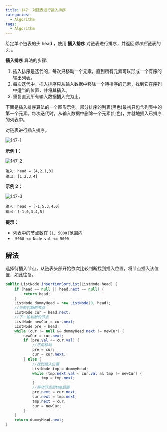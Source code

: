 ```yaml
---
title: 147. 对链表进行插入排序
categories:
  - Algorithm
tags:
  - Algorithm
---
```


给定单个链表的头 head ，使用 **插入排序** 对链表进行排序，并返回*排序后*链表的头 。

**插入排序** 算法的步骤:

1. 插入排序是迭代的，每次只移动一个元素，直到所有元素可以形成一个有序的输出列表。
2. 每次迭代中，插入排序只从输入数据中移除一个待排序的元素，找到它在序列中适当的位置，并将其插入。
3. 重复直到所有输入数据插入完为止。

下面是插入排序算法的一个图形示例。部分排序的列表(黑色)最初只包含列表中的第一个元素。每次迭代时，从输入数据中删除一个元素(红色)，并就地插入已排序的列表中。

对链表进行插入排序。

![147-1](https://raw.githubusercontent.com/Traserve/traserve.github.io/master/_posts/algorithm/images/147-1.gif)

**示例 1：**

![147-2](https://raw.githubusercontent.com/Traserve/traserve.github.io/master/_posts/algorithm/images/147-2.jpg)

```
输入: head = [4,2,1,3]
输出: [1,2,3,4]
```

**示例 2：**

![147-3](https://raw.githubusercontent.com/Traserve/traserve.github.io/master/_posts/algorithm/images/147-3.jpg)

```
输入: head = [-1,5,3,4,0]
输出: [-1,0,3,4,5]
```

**提示：**

- 列表中的节点数在 `[1, 5000]`范围内
- `-5000 <= Node.val <= 5000`

## 解法

选择待插入节点，从链表头部开始依次比较判断找到插入位置，将节点插入该位置，如此往复。

```java
public ListNode insertionSortList(ListNode head) {
    if (head == null || head.next == null) {
        return head;
    }
    ListNode dummyHead = new ListNode(0, head);
    //当前判断的节点
    ListNode cur = head.next;
    //下一轮判断的节点
    ListNode newCur = cur.next;
    ListNode pre = head;
    while (cur != null && dummyHead.next != newCur) {
        newCur = cur.next;
        if (pre.val <= cur.val) {
            //不用移动
            pre = cur;
            cur = cur.next;
        } else {
            //找到插入位置
            ListNode tmp = dummyHead;
            while (tmp.next.val < cur.val && tmp != newCur) {
                tmp = tmp.next;
            }
            //移动节点到tmp后面
            pre.next = cur.next;
            cur.next = tmp.next;
            tmp.next = cur;
            cur = newCur;
        }
    }
    return dummyHead.next;
}
```

